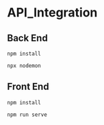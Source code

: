 # API_Integration

## Back End
```
npm install
```

```
npx nodemon
```

## Front End
```
npm install
```

```
npm run serve
```
